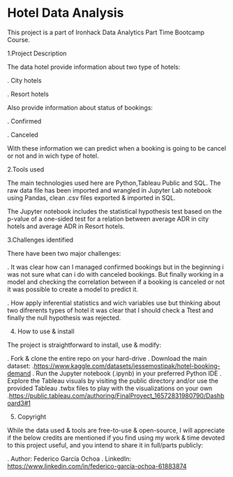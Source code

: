 # Hotel Data Analysis


This project is a part of Ironhack Data Analytics Part Time Bootcamp Course.

1.Project Description

The data hotel provide information about two type of hotels:

. City hotels

. Resort hotels

Also provide information about status of bookings:

. Confirmed

. Canceled

With these information we can predict when a booking is going to be cancel or not and in wich type of hotel.

2.Tools used

The main technologies used here are Python,Tableau Public and SQL. The raw data file has been imported and wrangled in Jupyter Lab notebook using Pandas, clean .csv files exported & imported in SQL.

The Jupyter notebook includes the statistical hypothesis test based on the p-value of a one-sided test for a relation between average ADR in city hotels and average ADR in Resort hotels.

3.Challenges identified

There have been two major challenges:

. It was clear how can I managed confirmed bookings but in the beginning i was not sure what can i do with canceled bookings. But finally working in a model and checking the correlation between if a booking is canceled or not it was possible to create a model to predict it.

. How apply inferential statistics and wich variables use but thinking about two difrerents types of hotel it was clear that I should check a Ttest and finally the null hypothesis was rejected.

4. How to use & install

The project is straightforward to install, use & modify:

. Fork & clone the entire repo on your hard-drive
. Download the main dataset:
   .https://www.kaggle.com/datasets/jessemostipak/hotel-booking-demand
. Run the Jupyter notebook (.ipynb) in your preferred Python IDE
. Explore the Tableau visuals by visiting the public directory and/or use the provided Tableau .twbx files to play with the visualizations on your own
   .https://public.tableau.com/authoring/FinalProyect_16572831980790/Dashboard3#1

5. Copyright

While the data used & tools are free-to-use & open-source, I will appreciate if the below credits are mentioned if you find using my work & time devoted to this project useful, and you intend to share it in full/parts publicly:

   . Author: Federico García Ochoa
   . LinkedIn: https://www.linkedin.com/in/federico-garcía-ochoa-61883874
   

